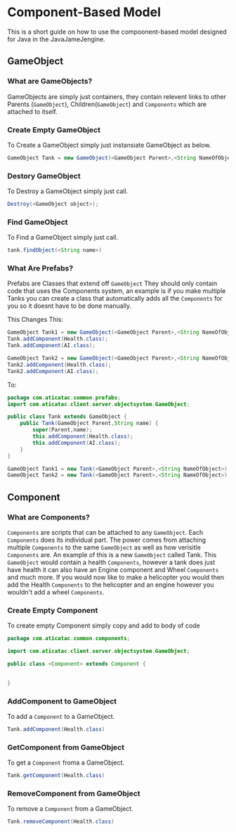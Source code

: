 # Component-Based Model

This is a short guide on how to use the compoonent-based model designed for Java in the JavaJameJengine.



## GameObject

### What are GameObjects?
GameObjects are simply just containers, they contain relevent links to other Parents (```GameObject```), Children(```GameObject```) and ```Components``` which are attached to itself.

### Create Empty GameObject

To Create a GameObject simply just instansiate GameObject as below.

```Java
GameObject Tank = new GameObject(<GameObject Parent>,<String NameOfObject>);
```

### Destory GameObject

To Destroy a GameObject simply just call.

```Java
Destroy(<GameObject object>);
```

### Find GameObject

To Find a GameObject simply just call.

```Java
tank.findObject(<String name>)
```

### What Are Prefabs?

Prefabs are Classes that extend off ```GameObject``` They should only contain code that uses the Components system, an example is if you make multiple Tanks you can create a class that automatically adds all the ```Components``` for you so it doesnt have to be done manually.

This Changes This:

```Java
GameObject Tank1 = new GameObject(<GameObject Parent>,<String NameOfObject>);
Tank.addComponent(Health.class);
Tank.addComponent(AI.class);

GameObject Tank2 = new GameObject(<GameObject Parent>,<String NameOfObject>);
Tank2.addComponent(Health.class);
Tank2.addComponent(AI.class);
```

To:

```Java
package com.aticatac.common.prefabs;
import com.aticatac.client.server.objectsystem.GameObject;

public class Tank extends GameObject {
    public Tank(GameObject Parent,String name) {
        super(Parent,name);
        this.addComponent(Health.class);
        this.addComponent(AI.class);
    }
}
```

```Java
GameObject Tank1 = new Tank(<GameObject Parent>,<String NameOfObject>);
GameObject Tank2 = new Tank(<GameObject Parent>,<String NameOfObject>);
```



## Component

### What are Components?
```Components``` are scripts that can be attached to any ```GameObject```. Each ```Components``` does its individual part. The power comes from attaching multiple ```Components``` to the same ```GameObject``` as well as how verisitle ```Components``` are. An example of this is a new ```GameObject``` called Tank. This ```GameObject``` would contain a health ```Components```, however a tank does just have health it can also have an Engine component and Wheel ```Components``` and much more. If you would now like to make a helicopter you would then add the Health ```Components``` to the helicopter and an engine however you wouldn't add a wheel ```Components```. 

### Create Empty Component
To create empty Component simply copy and add to body of code

```Java
package com.aticatac.common.components;

import com.aticatac.client.server.objectsystem.GameObject;

public class <Component> extends Component {
    

}

```

### AddComponent to GameObject

To add a ```Component``` to a GameObject.

```Java
Tank.addComponent(Health.class)
```

### GetComponent from GameObject

To get a ```Component``` froma a GameObject.

```Java
Tank.getComponent(Health.class)
```

### RemoveComponent from GameObject

To remove a ```Component``` from a GameObject.

```Java
Tank.removeComponent(Health.class)
```

